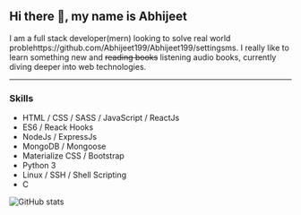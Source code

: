 ## Hi there 👋, my name is Abhijeet
I am a full stack developer(mern) looking to solve real world problehttps://github.com/Abhijeet199/Abhijeet199/settingsms. I really like to learn something new and ~~reading books~~ listening audio books, currently diving deeper into web technologies.

---
### Skills
- HTML / CSS / SASS / JavaScript / ReactJs
- ES6 / Reack Hooks
- NodeJs / ExpressJs
- MongoDB / Mongoose
- Materialize CSS / Bootstrap
- Python 3
- Linux / SSH / Shell Scripting
- C

![GitHub stats](https://github-readme-stats.vercel.app/api?username=Abhijeet199&show_icons=true)  

